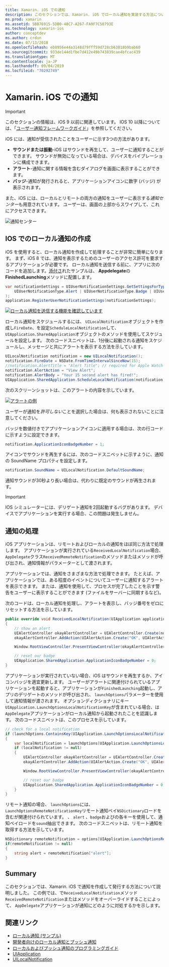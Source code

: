 ```yaml
---
title: Xamarin. iOS での通知
description: このセクションでは、Xamarin. iOS でローカル通知を実装する方法について説明します。 ここでは、iOS の通知のさまざまな UI 要素について説明し、通知の作成と表示に関連する API について説明します。
ms.prod: xamarin
ms.assetid: 5BB76915-5DB0-48C7-A267-FA9F7C50793E
ms.technology: xamarin-ios
author: conceptdev
ms.author: crdun
ms.date: 07/13/2018
ms.openlocfilehash: eb8956e44a3148d79fff59d728cb63818b9bab60
ms.sourcegitcommit: 933de144d1fbe7d412e49b743839cae4bfcac439
ms.translationtype: MT
ms.contentlocale: ja-JP
ms.lasthandoff: 09/04/2019
ms.locfileid: "70292749"
---
```

# <a name="notifications-in-xamarinios"></a>Xamarin. iOS での通知

> [!IMPORTANT]
> このセクションの情報は、iOS 9 以前に関連しています。 IOS 10 以降については、「[ユーザー通知フレームワークガイド](~/ios/platform/user-notifications/index.md)」を参照してください。

iOS には、通知が受信されたことをユーザーに示す3つの方法があります。

- **サウンドまたは振動**-iOS はサウンドを再生して、ユーザーに通知することができます。 サウンドが無効になっている場合は、デバイスをバイブレーションに構成できます。
- **アラート**-通知に関する情報を含むダイアログを画面に表示することができます。
- **バッジ**-通知が発行されると、アプリケーションアイコンに数字 (バッジ) が表示されます。

また、iOS には、ローカルとリモートの両方の通知をユーザーに表示する*通知センター*も用意されています。 ユーザーは、画面の上部からスワイプして、これにアクセスできます。

![通知センター](local-notifications-in-ios-images/image13.png "通知センター")

## <a name="creating-local-notifications-in-ios"></a>IOS でのローカル通知の作成

iOS を使用すると、ローカル通知を作成して処理することが非常に簡単になります。
まず、iOS 8 では、通知を表示するためのユーザーのアクセス許可を要求するアプリケーションが必要です。 ローカル通知を送信する前に、アプリに次のコードを追加します。[添付さ](https://docs.microsoft.com/samples/xamarin/ios-samples/localnotifications)れたサンプルは、 **Appdelegate**の**FinishedLaunching**メソッドに配置します。

```csharp
var notificationSettings = UIUserNotificationSettings.GetSettingsForTypes(
    UIUserNotificationType.Alert | UIUserNotificationType.Badge | UIUserNotificationType.Sound, null
);
application.RegisterUserNotificationSettings(notificationSettings);
```

[![ローカル通知を送信する機能を確認しています](local-notifications-in-ios-images/image0-sml.png "ローカル通知を送信する機能を確認しています")](local-notifications-in-ios-images/image0.png#lightbox)

ローカル通知をスケジュールするには、 `UILocalNotification`オブジェクトを作成し`FireDate`、を設定`ScheduleLocalNotification`して、 `UIApplication.SharedApplication`オブジェクトのメソッドを使用してスケジュールを設定します。 次のコードスニペットは、1分後に起動される通知をスケジュールし、メッセージと共にアラートを表示する方法を示しています。

```csharp
UILocalNotification notification = new UILocalNotification();
notification.FireDate = NSDate.FromTimeIntervalSinceNow(15);
//notification.AlertTitle = "Alert Title"; // required for Apple Watch notifications
notification.AlertAction = "View Alert";
notification.AlertBody = "Your 15 second alert has fired!";
UIApplication.SharedApplication.ScheduleLocalNotification(notification);
```

次のスクリーンショットは、このアラートの内容を示しています。

[![](local-notifications-in-ios-images/image2-sml.png "アラートの例")](local-notifications-in-ios-images/image2.png#lightbox)

ユーザーが通知を*許可しない*ことを選択した場合は、何も表示されないことに注意してください。

バッジを数値付きでアプリケーションアイコンに適用する場合は、次の行コードに示すように設定できます。

```csharp
notification.ApplicationIconBadgeNumber = 1;
```

アイコンでサウンドを再生するには、次のコードスニペットに示すように、通知の SoundName プロパティを設定します。

```csharp
notification.SoundName = UILocalNotification.DefaultSoundName;
```

通知サウンドが30秒より長い場合は、代わりに既定のサウンドが再生されます。

> [!IMPORTANT]
> IOS シミュレーターには、デリゲート通知を2回起動するバグがあります。 デバイスでアプリケーションを実行する場合、この問題は発生しません。

## <a name="handling-notifications"></a>通知の処理

iOS アプリケーションは、リモートおよびローカルの通知をほぼ同じ方法で処理します。 アプリケーションが実行されている`ReceivedLocalNotification`場合、 `AppDelegate`クラス`ReceivedRemoteNotification`のメソッドまたはメソッドが呼び出され、通知情報がパラメーターとして渡されます。

アプリケーションでは、通知をさまざまな方法で処理できます。 たとえば、アプリケーションでは、ある程度のイベントについてユーザーに通知するアラートを表示できます。 または、通知を使用して、プロセスが完了したことを示す警告をユーザーに表示することができます (ファイルをサーバーに同期するなど)。

次のコードは、ローカル通知を処理し、アラートを表示し、バッジ番号をゼロにリセットする方法を示しています。

```csharp
public override void ReceivedLocalNotification(UIApplication application, UILocalNotification notification)
{
    // show an alert
    UIAlertController okayAlertController = UIAlertController.Create(notification.AlertAction, notification.AlertBody, UIAlertControllerStyle.Alert);
    okayAlertController.AddAction(UIAlertAction.Create("OK", UIAlertActionStyle.Default, null));

    Window.RootViewController.PresentViewController(okayAlertController, true, null);

    // reset our badge
    UIApplication.SharedApplication.ApplicationIconBadgeNumber = 0;
}
```

アプリケーションが実行されていない場合、iOS はサウンドを再生するか、アイコンバッジを適宜更新します。 ユーザーがアラートに関連付けられているアプリケーションを起動すると、アプリケーションが`FinishedLaunching`起動し、アプリのデリゲートのメソッドが呼び出され、 `launchOptions`パラメーターを使用して通知情報が渡されます。 オプションディクショナリにキー `UIApplication.LaunchOptionsLocalNotificationKey`が含まれている場合、は`AppDelegate`アプリケーションがローカル通知から起動されたことを認識します。 次のコードスニペットは、このプロセスを示しています。

```csharp
// check for a local notification
if (launchOptions.ContainsKey(UIApplication.LaunchOptionsLocalNotificationKey))
{
    var localNotification = launchOptions[UIApplication.LaunchOptionsLocalNotificationKey] as UILocalNotification;
    if (localNotification != null)
    {
        UIAlertController okayAlertController = UIAlertController.Create(localNotification.AlertAction, localNotification.AlertBody, UIAlertControllerStyle.Alert);
        okayAlertController.AddAction(UIAlertAction.Create("OK", UIAlertActionStyle.Default, null));

        Window.RootViewController.PresentViewController(okayAlertController, true, null);

        // reset our badge
        UIApplication.SharedApplication.ApplicationIconBadgeNumber = 0;
    }
}
```

リモート通知の場合、 `launchOptions`には、 `LaunchOptionsRemoteNotificationKey`リモート通知ペイ`NSDictionary`ロードを含むが関連付けられています。 、 `alert` 、`badge`およびの各キーを使用して、通知ペイロードを`sound`抽出できます。 次のコードスニペットは、リモート通知を取得する方法を示しています。

```csharp
NSDictionary remoteNotification = options[UIApplication.LaunchOptionsRemoteNotificationKey];
if(remoteNotification != null)
{
    string alert = remoteNotification["alert"];
}
```

## <a name="summary"></a>Summary

このセクションでは、Xamarin. iOS で通知を作成して発行する方法について説明しました。 この例では、で`ReceivedLocalNotification`メソッド`ReceivedRemoteNotification`またはメソッドをオーバーライドすることによって、 `AppDelegate`アプリケーションが通知にどのように対処するかを示します。

## <a name="related-links"></a>関連リンク

- [ローカル通知 (サンプル)](https://docs.microsoft.com/samples/xamarin/ios-samples/localnotifications)
- [開発者向けのローカル通知とプッシュ通知](https://developer.apple.com/notifications/)
- [ローカルおよびプッシュ通知のプログラミングガイド](https://developer.apple.com/library/prerelease/content/documentation/NetworkingInternet/Conceptual/RemoteNotificationsPG/)
- [UIApplication](http://iosapi.xamarin.com/?link=T%3aMonoTouch.UIKit.UIApplication)
- [UILocalNotification](http://iosapi.xamarin.com/?link=T%3aMonoTouch.UIKit.UILocalNotification)
